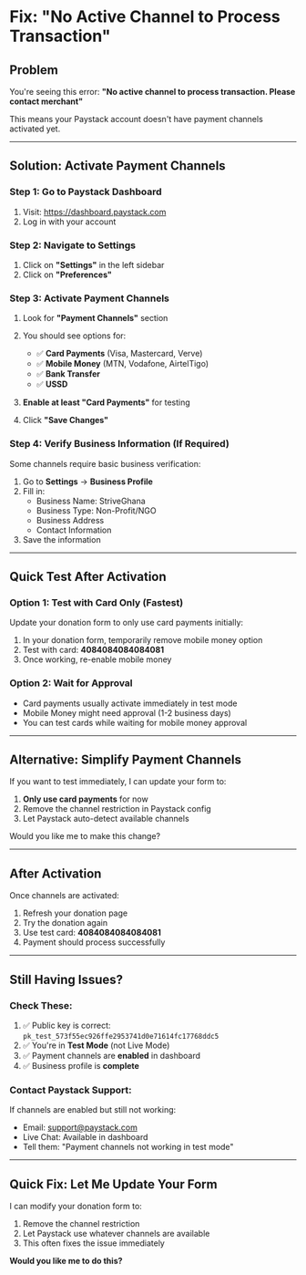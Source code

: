 # Fix: "No Active Channel to Process Transaction"

## Problem
You're seeing this error: **"No active channel to process transaction. Please contact merchant"**

This means your Paystack account doesn't have payment channels activated yet.

---

## Solution: Activate Payment Channels

### Step 1: Go to Paystack Dashboard
1. Visit: https://dashboard.paystack.com
2. Log in with your account

### Step 2: Navigate to Settings
1. Click on **"Settings"** in the left sidebar
2. Click on **"Preferences"**

### Step 3: Activate Payment Channels
1. Look for **"Payment Channels"** section
2. You should see options for:
   - ✅ **Card Payments** (Visa, Mastercard, Verve)
   - ✅ **Mobile Money** (MTN, Vodafone, AirtelTigo)
   - ✅ **Bank Transfer**
   - ✅ **USSD**

3. **Enable at least "Card Payments"** for testing
4. Click **"Save Changes"**

### Step 4: Verify Business Information (If Required)
Some channels require basic business verification:
1. Go to **Settings** → **Business Profile**
2. Fill in:
   - Business Name: StriveGhana
   - Business Type: Non-Profit/NGO
   - Business Address
   - Contact Information
3. Save the information

---

## Quick Test After Activation

### Option 1: Test with Card Only (Fastest)
Update your donation form to only use card payments initially:

1. In your donation form, temporarily remove mobile money option
2. Test with card: **4084084084084081**
3. Once working, re-enable mobile money

### Option 2: Wait for Approval
- Card payments usually activate immediately in test mode
- Mobile Money might need approval (1-2 business days)
- You can test cards while waiting for mobile money approval

---

## Alternative: Simplify Payment Channels

If you want to test immediately, I can update your form to:
1. **Only use card payments** for now
2. Remove the channel restriction in Paystack config
3. Let Paystack auto-detect available channels

Would you like me to make this change?

---

## After Activation

Once channels are activated:
1. Refresh your donation page
2. Try the donation again
3. Use test card: **4084084084084081**
4. Payment should process successfully

---

## Still Having Issues?

### Check These:
1. ✅ Public key is correct: `pk_test_573f55ec926ffe2953741d0e71614fc17768ddc5`
2. ✅ You're in **Test Mode** (not Live Mode)
3. ✅ Payment channels are **enabled** in dashboard
4. ✅ Business profile is **complete**

### Contact Paystack Support:
If channels are enabled but still not working:
- Email: support@paystack.com
- Live Chat: Available in dashboard
- Tell them: "Payment channels not working in test mode"

---

## Quick Fix: Let Me Update Your Form

I can modify your donation form to:
1. Remove the channel restriction
2. Let Paystack use whatever channels are available
3. This often fixes the issue immediately

**Would you like me to do this?**
